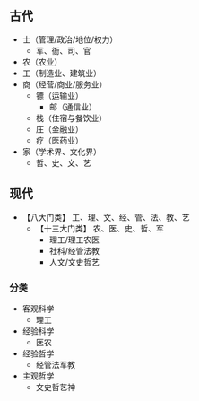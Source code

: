 ## 古代
- 士（管理/政治/地位/权力）
  - 军、衙、司、官
- 农（农业）
- 工（制造业、建筑业）
- 商（经营/商业/服务业）
  - 镖（运输业）
    - 邮（通信业）
  - 栈（住宿与餐饮业）
  - 庄（金融业）
  - 疗（医药业）
- 家（学术界、文化界）
  - 哲、史、文、艺
## 现代
- 【八大门类】 工、理、文、经、管、法、教、艺
  - 【十三大门类】 农、医、史、哲、军
    - 理工/理工农医
    - 社科/经管法教
    - 人文/文史哲艺
### 分类
- 客观科学
    - 理工
- 经验科学
    - 医农
- 经验哲学
    - 经管法军教
- 主观哲学
    - 文史哲艺神
